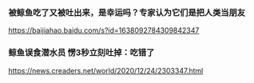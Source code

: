 ### 被鲸鱼吃了又被吐出来，是幸运吗？专家认为它们是把人类当朋友
https://baijiahao.baidu.com/s?id=1638092784309842347

### 鲸鱼误食潜水员 愣3秒立刻吐掉：吃错了
https://news.creaders.net/world/2020/12/24/2303347.html
